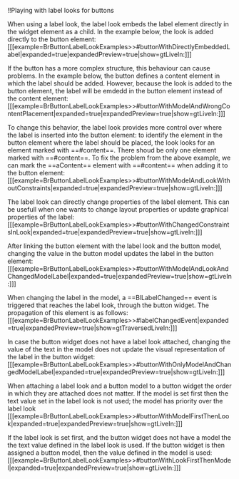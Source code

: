 !!Playing with label  looks  for buttons

When using a label look, the label look embeds the label element directly in the widget element as a child. In the example below, the look is added directly to the button element:
[[[example=BrButtonLabelLookExamples>>#buttonWithDirectlyEmbeddedLabel|expanded=true|expandedPreview=true|show=gtLiveIn:]]]

If the button has a more complex structure, this behaviour can cause problems. In the example below, the button defines a content element in which the label should be added. However, because the look is added to the button element, the label will be emdedd in the button element instead of the content element:
[[[example=BrButtonLabelLookExamples>>#buttonWithModelAndWrongContentPlacement|expanded=true|expandedPreview=true|show=gtLiveIn:]]]

To change this behavior, the label look  provides more control over where the label is inserted into the button element: to identify the element in the button element where the label should be placed, the look looks for an element marked with ==#content==. There shoud be only one element marked with  ==#content==.  To fix the problem from the above example,  we can mark the ==aContent== element with ==#content== when adding it to the button element:
[[[example=BrButtonLabelLookExamples>>#buttonWithModelAndLookWithoutConstraints|expanded=true|expandedPreview=true|show=gtLiveIn:]]]

The label look can directly change properties of the label element. This can be usefull when one wants to change layout properties or update graphical properties of the label:
[[[example=BrButtonLabelLookExamples>>#buttonWithChangedConstraintsInLook|expanded=true|expandedPreview=true|show=gtLiveIn:]]]

After linking the button element with the label look and the button model, changing the value in the button model updates the label in the button element:
[[[example=BrButtonLabelLookExamples>>#buttonWithModelAndLookAndChangedModelLabel|expanded=true|expandedPreview=true|show=gtLiveIn:]]]

When changing the label in the model, a ==BlLabelChanged== event is triggered that reaches the label look, through the button widget. The propagation of this element is as follows:
[[[example=BrButtonLabelLookExamples>>#labelChangedEvent|expanded=true|expandedPreview=true|show=gtTraversedLiveIn:]]]

In case the button widget does not have a label look attached, changing the value of the text in the model does not update the visual representation of the label in the button widget:
[[[example=BrButtonLabelLookExamples>>#buttonWithOnlyModelAndChangedModelLabel|expanded=true|expandedPreview=true|show=gtLiveIn:]]]

When attaching a label look and a button model to a button widget the order in which they are attached does not matter.  If the model is set first then the text value set in the label look is not used; the model has priority  over the label look
[[[example=BrButtonLabelLookExamples>>#buttonWithModelFirstThenLook|expanded=true|expandedPreview=true|show=gtLiveIn:]]]

If the label look is set first, and the button widget does not have a model the the text value defined in the label look is used. If the button widget  is then assigned a button model, then the value defined in the model is used:
[[[example=BrButtonLabelLookExamples>>#buttonWithLookFirstThenModel|expanded=true|expandedPreview=true|show=gtLiveIn:]]]